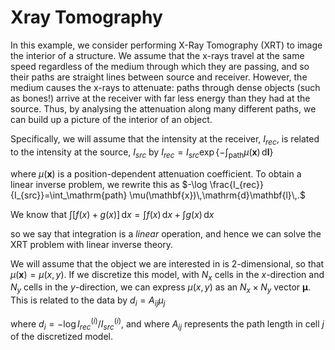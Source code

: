 # Xray Tomography

<!-- Please write anything you'd like to explain about the forward problem here -->

In this example, we consider performing X-Ray Tomography (XRT) to image the interior 
of a structure. We assume that the x-rays travel at the same speed regardless of the 
medium through which they are passing, and so their paths are straight lines between 
source and receiver. However, the medium causes the x-rays to attenuate: paths through 
dense objects (such as bones!) arrive at the receiver with far less energy than they 
had at the source. Thus, by analysing the attenuation along many different paths, we 
can build up a picture of the interior of an object.

Specifically, we will assume that the intensity at the receiver, $I_{rec}$, is 
related to the intensity at the source, $I_{src}$ by 
$I_{rec} = I_{src}\exp\left\{-\int_\mathrm{path} \mu(\mathbf{x})\,\mathrm{d}\mathbf{l}\right\}$

where $\mu(\mathbf{x})$ is a position-dependent attenuation coefficient. To obtain 
a linear inverse problem, we rewrite this as 
$-\log \frac{I_{rec}}{I_{src}}=\int_\mathrm{path} \mu(\mathbf{x})\,\mathrm{d}\mathbf{l}\,.$ 

We know that 
$\int\left[f(x) + g(x)\right]\,\mathrm{d}x = \int f(x)\,\mathrm{d}x + \int g(x)\,\mathrm{d}x$ 

so we say that integration is a *linear* operation, and hence we can solve the XRT 
problem with linear inverse theory.

We will assume that the object we are interested in is 2-dimensional, so that 
$\mu(\boldsymbol{x}) = \mu(x,y)$. If we discretize this model, with $N_x$ cells in the 
$x$-direction and $N_y$ cells in the $y$-direction, we can express $\mu(x,y)$ as an 
$N_x \times N_y$ vector $\boldsymbol{\mu}$. This is related to the data by
$d_i = A_{ij}\mu_j$

where $d_i = -\log {I^{(i)}_{rec}}/{I^{(i)}_{src}}$, and where $A_{ij}$ represents the 
path length in cell $j$ of the discretized model.
